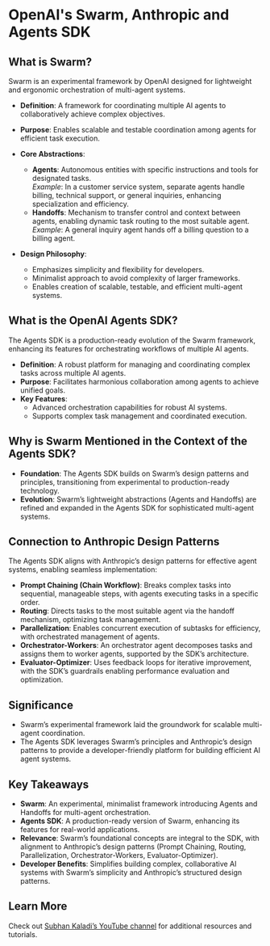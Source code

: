 # OpenAI's Swarm, Anthropic and Agents SDK

## What is Swarm?

Swarm is an experimental framework by OpenAI designed for lightweight and ergonomic orchestration of multi-agent systems.

- **Definition**: A framework for coordinating multiple AI agents to collaboratively achieve complex objectives.
- **Purpose**: Enables scalable and testable coordination among agents for efficient task execution.
- **Core Abstractions**:
  - **Agents**: Autonomous entities with specific instructions and tools for designated tasks.  
    *Example*: In a customer service system, separate agents handle billing, technical support, or general inquiries, enhancing specialization and efficiency.
  - **Handoffs**: Mechanism to transfer control and context between agents, enabling dynamic task routing to the most suitable agent.  
    *Example*: A general inquiry agent hands off a billing question to a billing agent.

- **Design Philosophy**:
  - Emphasizes simplicity and flexibility for developers.
  - Minimalist approach to avoid complexity of larger frameworks.
  - Enables creation of scalable, testable, and efficient multi-agent systems.

## What is the OpenAI Agents SDK?

The Agents SDK is a production-ready evolution of the Swarm framework, enhancing its features for orchestrating workflows of multiple AI agents.

- **Definition**: A robust platform for managing and coordinating complex tasks across multiple AI agents.
- **Purpose**: Facilitates harmonious collaboration among agents to achieve unified goals.
- **Key Features**:
  - Advanced orchestration capabilities for robust AI systems.
  - Supports complex task management and coordinated execution.

## Why is Swarm Mentioned in the Context of the Agents SDK?

- **Foundation**: The Agents SDK builds on Swarm’s design patterns and principles, transitioning from experimental to production-ready technology.
- **Evolution**: Swarm’s lightweight abstractions (Agents and Handoffs) are refined and expanded in the Agents SDK for sophisticated multi-agent systems.

## Connection to Anthropic Design Patterns

The Agents SDK aligns with Anthropic’s design patterns for effective agent systems, enabling seamless implementation:

- **Prompt Chaining (Chain Workflow)**: Breaks complex tasks into sequential, manageable steps, with agents executing tasks in a specific order.
- **Routing**: Directs tasks to the most suitable agent via the handoff mechanism, optimizing task management.
- **Parallelization**: Enables concurrent execution of subtasks for efficiency, with orchestrated management of agents.
- **Orchestrator-Workers**: An orchestrator agent decomposes tasks and assigns them to worker agents, supported by the SDK’s architecture.
- **Evaluator-Optimizer**: Uses feedback loops for iterative improvement, with the SDK’s guardrails enabling performance evaluation and optimization.

## Significance

- Swarm’s experimental framework laid the groundwork for scalable multi-agent coordination.
- The Agents SDK leverages Swarm’s principles and Anthropic’s design patterns to provide a developer-friendly platform for building efficient AI agent systems.

## Key Takeaways

- **Swarm**: An experimental, minimalist framework introducing Agents and Handoffs for multi-agent orchestration.
- **Agents SDK**: A production-ready version of Swarm, enhancing its features for real-world applications.
- **Relevance**: Swarm’s foundational concepts are integral to the SDK, with alignment to Anthropic’s design patterns (Prompt Chaining, Routing, Parallelization, Orchestrator-Workers, Evaluator-Optimizer).
- **Developer Benefits**: Simplifies building complex, collaborative AI systems with Swarm’s simplicity and Anthropic’s structured design patterns.

## Learn More

Check out [Subhan Kaladi’s YouTube channel](https://www.youtube.com/@SubhanKaladi) for additional resources and tutorials.